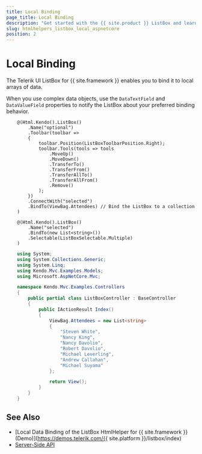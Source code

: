 ```yaml
---
title: Local Binding
page_title: Local Binding
description: "Get started with the {{ site.product }} ListBox and learn how to bind the ListBox to local data."
slug: htmlhelpers_listbox_local_aspnetcore
position: 2
---
```


# Local Binding

The Telerik UI ListBox for {{ site.framework }} enables you to bind it to local arrays of data.

When you use complex data objects, use the `DataTextField` and `DataValueField` properties to notify the ListBox about your preferred binding behavior.

``` index.cshtml
    @(Html.Kendo().ListBox()
        .Name("optional")
        .Toolbar(toolbar =>
        {
            toolbar.Position(ListBoxToolbarPosition.Right);
            toolbar.Tools(tools => tools
                .MoveUp()
                .MoveDown()
                .TransferTo()
                .TransferFrom()
                .TransferAllTo()
                .TransferAllFrom()
                .Remove()
            );
        })
        .ConnectWith("selected")
        .BindTo(ViewBag.Attendees) // Bind the ListBox to a collection
    )

    @(Html.Kendo().ListBox()
        .Name("selected")
        .BindTo(new List<string>())
        .Selectable(ListBoxSelectable.Multiple)
    )
```
``` IndexController.cs
    using System;
    using System.Collections.Generic;
    using System.Linq;
    using Kendo.Mvc.Examples.Models;
    using Microsoft.AspNetCore.Mvc;

    namespace Kendo.Mvc.Examples.Controllers
    {
        public partial class ListBoxController : BaseController
        {
            public IActionResult Index()
            {
                ViewBag.Attendees = new List<string>
                {
                    "Steven White",
                    "Nancy King",
                    "Nancy Davolio",
                    "Robert Davolio",
                    "Michael Leverling",
                    "Andrew Callahan",
                    "Michael Suyama"
                };

                return View();
            }
        }
    }
```

## See Also

* [Local Data Binding of the ListBox HtmlHelper for {{ site.framework }} (Demo)](https://demos.telerik.com/{{ site.platform }}/listbox/index)
* [Server-Side API](/api/listbox)
